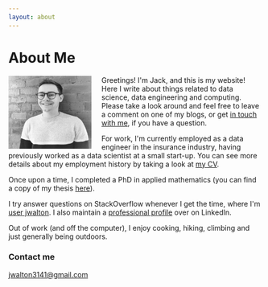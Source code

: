 ```yaml
---
layout: about
---
```


# About Me

<img style="float: left; padding-right:20px" width="165" height="145"
src="/assets/portrait.jpg">

Greetings! I'm Jack, and this is my website! Here I write about things related
to data science, data engineering and computing. Please take a look around and
feel free to leave a comment on one of my blogs, or get [in touch with me](mailto:jwalton3141@gmail.com),
if you have a question.

For work, I'm currently employed as a data engineer in the insurance industry,
having previously worked as a data scientist at a small start-up. You can see
more details about my employment history by taking a look at [my CV](/assets/cv.pdf).

Once upon a time, I completed a PhD in applied mathematics (you can find a copy
of my thesis [here](/assets/thesis.pdf)).

I try answer questions on StackOverflow whenever I get the time, where I'm
[user jwalton](https://stackoverflow.com/users/11021886/jwalton?tab=profile).
I also maintain a [professional profile](https://www.linkedin.com/in/jwalton93/) over on LinkedIn.

Out of work (and off the computer), I enjoy cooking, hiking, climbing and just
generally being outdoors.

### Contact me

[jwalton3141@gmail.com](mailto:jwalton3141@gmail.com)
